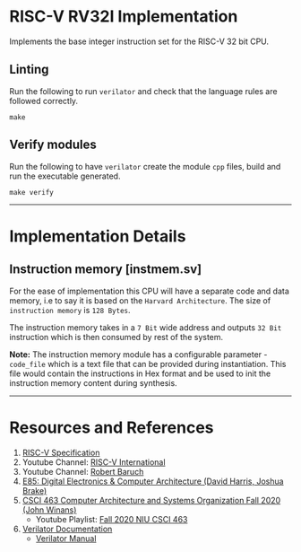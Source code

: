 # RISC-V RV32I Implementation

Implements the base integer instruction set for the RISC-V 32 bit CPU.

## Linting
Run the following to run `verilator` and check that the language rules are followed correctly.
```
make
```

## Verify modules
Run the following to have `verilator` create the module `cpp` files, build and run the executable generated.
```
make verify
```
----

# Implementation Details

## Instruction memory [instmem.sv]
For the ease of implementation this CPU will have a separate code and data memory, i.e to say it is based on the `Harvard Architecture`. The size of `instruction memory` is `128 Bytes`.

The instruction memory takes in a `7 Bit` wide address and outputs `32 Bit` instruction which is then consumed by rest of the system.

**Note:** The instruction memory module has a configurable parameter - `code_file` which is a text file that can be provided during instantiation. This file would contain the instructions in Hex format and be used to init the instruction memory content during synthesis.

----
# Resources and References
1. [RISC-V Specification](https://riscv.org/technical/specifications/)
2. Youtube Channel: [RISC-V International](https://www.youtube.com/channel/UC5gLmcFuvdGbajs4VL-WU3g) 
3. Youtube Channel: [Robert Baruch](https://www.youtube.com/channel/UCBcljXmuXPok9kT_VGA3adg)
4. [E85: Digital Electronics & Computer Architecture (David Harris, Joshua Brake)](http://pages.hmc.edu/harris/class/e85/)
5. [CSCI 463 Computer Architecture and Systems Organization Fall 2020 (John Winans)](http://faculty.cs.niu.edu/~winans/CS463/Fall2020/)
    - Youtube Playlist: [Fall 2020 NIU CSCI 463](https://www.youtube.com/playlist?list=PL3by7evD3F500w-kleB4MITsxeq5J5PaT)
6. [Verilator Documentation](https://www.veripool.org/projects/verilator/wiki/Documentation)
    - [Verilator Manual](https://www.veripool.org/ftp/verilator_doc.pdf)